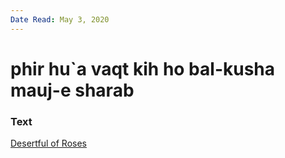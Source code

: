 ```yaml
---
Date Read: May 3, 2020
---
```


# phir hu`a vaqt kih ho bal-kusha mauj-e sharab

### Text
[Desertful of Roses](http://www.columbia.edu/itc/mealac/pritchett/00ghalib/049/index_049.html)

